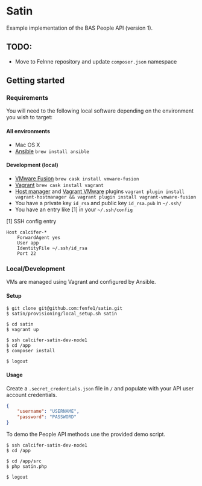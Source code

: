 # Satin

Example implementation of the BAS People API (version 1).

## TODO:

* Move to Felnne repository and update `composer.json` namespace

## Getting started

### Requirements

You will need to the following local software depending on the environment you wish to target:

#### All environments

* Mac OS X
* [Ansible](http://www.ansible.com) `brew install ansible`

#### Development (local)

  * [VMware Fusion](http://vmware.com/fusion) `brew cask install vmware-fusion`
  * [Vagrant](http://vagrantup.com) `brew cask install vagrant`
  * [Host manager](https://github.com/smdahlen/vagrant-hostmanager) and [Vagrant VMware](http://www.vagrantup.com/vmware) plugins `vagrant plugin install vagrant-hostmanager && vagrant plugin install vagrant-vmware-fusion`
  * You have a private key `id_rsa` and public key `id_rsa.pub` in `~/.ssh/`
  * You have an entry like [1] in your `~/.ssh/config`

[1] SSH config entry

```shell
Host calcifer-*
    ForwardAgent yes
    User app
    IdentityFile ~/.ssh/id_rsa
    Port 22
```

### Local/Development

VMs are managed using Vagrant and configured by Ansible.

#### Setup

```shell
$ git clone git@github.com:fenfe1/satin.git
$ satin/provisioning/local_setup.sh satin

$ cd satin
$ vagrant up

$ ssh calcifer-satin-dev-node1
$ cd /app
$ composer install

$ logout
```

#### Usage

Create a `.secret_credentials.json` file in `/` and populate with your API user account credentials.

```json
{
    "username": "USERNAME",
    "password": "PASSWORD"
}
```

To demo the People API methods use the provided demo script.

```shell
$ ssh calcifer-satin-dev-node1
$ cd /app

$ cd /app/src
$ php satin.php

$ logout
```
